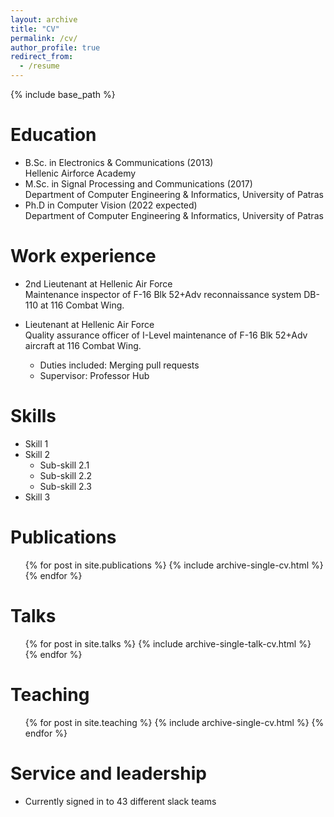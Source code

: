 ```yaml
---
layout: archive
title: "CV"
permalink: /cv/
author_profile: true
redirect_from:
  - /resume
---
```


{% include base_path %}

Education
======
* B.Sc. in Electronics & Communications (2013)
<br /> Hellenic Airforce Academy
* M.Sc. in Signal Processing and Communications (2017)
<br /> Department of Computer Engineering & Informatics, University of Patras
* Ph.D in Computer Vision (2022 expected)
<br /> Department of Computer Engineering & Informatics, University of Patras

Work experience
======
* 2nd Lieutenant at Hellenic Air Force
<br /> Maintenance inspector of F-16 Blk 52+Adv reconnaissance system DB-110 at 116 Combat Wing. 

* Lieutenant at Hellenic Air Force
<br /> Quality assurance officer of I-Level maintenance of F-16 Blk 52+Adv aircraft at 116 Combat Wing. 
  * Duties included: Merging pull requests
  * Supervisor: Professor Hub
  
Skills
======
* Skill 1
* Skill 2
  * Sub-skill 2.1
  * Sub-skill 2.2
  * Sub-skill 2.3
* Skill 3

Publications
======
  <ul>{% for post in site.publications %}
    {% include archive-single-cv.html %}
  {% endfor %}</ul>
  
Talks
======
  <ul>{% for post in site.talks %}
    {% include archive-single-talk-cv.html %}
  {% endfor %}</ul>
  
Teaching
======
  <ul>{% for post in site.teaching %}
    {% include archive-single-cv.html %}
  {% endfor %}</ul>
  
Service and leadership
======
* Currently signed in to 43 different slack teams
